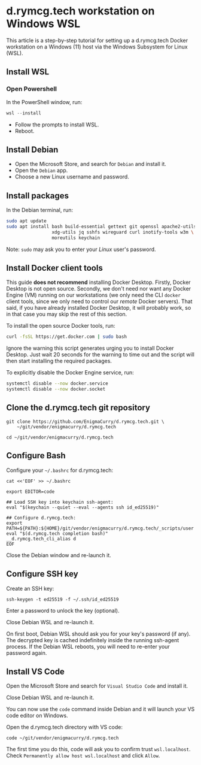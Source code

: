 # d.rymcg.tech workstation on Windows WSL

This article is a step-by-step tutorial for setting up a d.rymcg.tech
Docker workstation on a Windows (11) host via the Windows Subsystem
for Linux (WSL).

## Install WSL

### Open Powershell

In the PowerShell window, run:

```powershell
wsl --install
```

* Follow the prompts to install WSL.
* Reboot.

## Install Debian

* Open the Microsoft Store, and search for `Debian` and install it.
* Open the `Debian` app.
* Choose a new Linux username and password.

## Install packages

In the Debian terminal, run:

```bash
sudo apt update
sudo apt install bash build-essential gettext git openssl apache2-utils \
                 xdg-utils jq sshfs wireguard curl inotify-tools w3m \
                 moreutils keychain
```

Note: `sudo` may ask you to enter your *Linux* user's password.

## Install Docker client tools

This guide **does not recommend** installing Docker Desktop. Firstly,
Docker Desktop is not open source. Secondly, we don't need nor want
any Docker Engine (VM) running on our workstations (we only need the
CLI `docker` client tools, since we only need to control our *remote*
Docker servers). That said, if you have already installed Docker
Desktop, it will probably work, so in that case you may skip the rest
of this section.

To install the open source Docker tools, run:

```bash
curl -fsSL https://get.docker.com | sudo bash
```

Ignore the warning this script generates urging you to install Docker
Desktop. Just wait 20 seconds for the warning to time out and the
script will then start installing the required packages.

To explicitly disable the Docker Engine service, run:

```bash
systemctl disable --now docker.service
systemctl disable --now docker.socket
```

## Clone the d.rymcg.tech git repository

```
git clone https://github.com/EnigmaCurry/d.rymcg.tech.git \
    ~/git/vendor/enigmacurry/d.rymcg.tech

cd ~/git/vendor/enigmacurry/d.rymcg.tech
```

## Configure Bash

Configure your `~/.bashrc` for d.rymcg.tech:

```
cat <<'EOF' >> ~/.bashrc

export EDITOR=code

## Load SSH key into keychain ssh-agent:
eval "$(keychain --quiet --eval --agents ssh id_ed25519)"

## Configure d.rymcg.tech:
export PATH=${PATH}:${HOME}/git/vendor/enigmacurry/d.rymcg.tech/_scripts/user
eval "$(d.rymcg.tech completion bash)"
__d.rymcg.tech_cli_alias d
EOF
```

Close the Debian window and re-launch it.

## Configure SSH key

Create an SSH key:

```
ssh-keygen -t ed25519 -f ~/.ssh/id_ed25519
```

Enter a password to unlock the key (optional).

Close Debian WSL and re-launch it. 

On first boot, Debian WSL should ask you for your key's password (if
any). The decrypted key is cached indefinitely inside the running
ssh-agent process. If the Debian WSL reboots, you will need to
re-enter your password again.

## Install VS Code

Open the Microsoft Store and search for `Visual Studio Code` and
install it.

Close Debian WSL and re-launch it.

You can now use the `code` command inside Debian and it will launch
your VS code editor on Windows.

Open the d.rymcg.tech directory with VS code:

```
code ~/git/vendor/enigmacurry/d.rymcg.tech
```

The first time you do this, code will ask you to confirm trust
`wsl.localhost`. Check `Permanently allow host wsl.localhost` and
click `Allow`.
